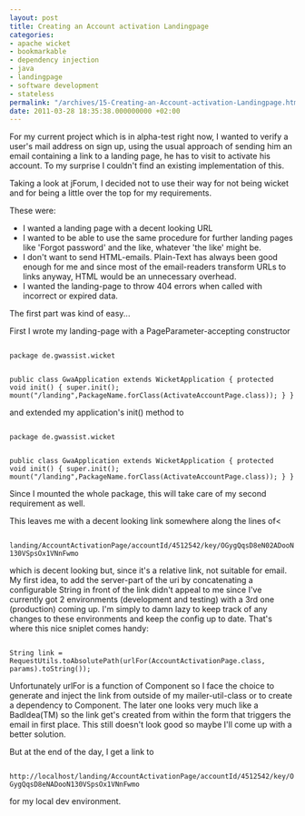 ```yaml
---
layout: post
title: Creating an Account activation Landingpage
categories:
- apache wicket
- bookmarkable
- dependency injection
- java
- landingpage
- software development
- stateless
permalink: "/archives/15-Creating-an-Account-activation-Landingpage.html"
date: 2011-03-28 18:35:38.000000000 +02:00
---
```

<p>For my current project which is in alpha-test right now, I wanted to verify a user's mail address on sign up, using the usual approach of sending him an email containing a link to a landing page, he has to visit to activate his account. To my surprise I couldn't find an existing implementation of this.</p> 
<p>Taking a look at jForum, I decided not to use their way for not being wicket and for being a little over the top for my requirements.</p> 
<p>These were:</p> 
<ul> 
<li>I wanted a landing page with a decent looking URL</li> 
<li>I wanted to be able to use the same procedure for further landing pages like 'Forgot password' and the like, whatever 'the like' might be.</li> 
<li>I don't want to send HTML-emails. Plain-Text has always been good enough for me and since most of the email-readers transform URLs to links anyway, HTML would be an unnecessary overhead.</li> 
<li>I wanted the landing-page to throw 404 errors when called with incorrect or expired data.</li> 
</ul> 
<p>The first part was kind of easy...</p>

<p>First I wrote my landing-page with a PageParameter-accepting constructor</p>

<code>
package de.gwassist.wicket
 
public class GwaApplication extends WicketApplication {
    protected void init() {
       super.init();
       mount("/landing",PackageName.forClass(ActivateAccountPage.class));
    }
}
</code>
<p>and extended my application's init() method to</p>

<code>
package de.gwassist.wicket

public class GwaApplication extends WicketApplication {
    protected void init() {
        super.init();
        mount("/landing",PackageName.forClass(ActivateAccountPage.class));
    }
}
</code>

<p>Since I mounted the whole package, this will take care of my second requirement as well.</p>

<p>This leaves me with a decent looking link somewhere along the lines of<</p>

<code>
landing/AccountActivationPage/accountId/4512542/key/OGygQqsD8eN02ADooN130VSpsOx1VNnFwmo
</code>

<p>which is decent looking but, since it's a relative link, not suitable for email. My first idea, to add the server-part of the uri by concatenating a configurable String in front of the link didn't appeal to me since I've currently got 2 environments (development and testing) with a 3rd one (production) coming up. I'm simply to damn lazy to keep track of any changes to these environments and keep the config up to date. That's where this nice sniplet comes handy:</p>

<code>
String link = RequestUtils.toAbsolutePath(urlFor(AccountActivationPage.class, params).toString());
</code>

<p>Unfortunately urlFor is a function of Component so I face the choice to generate and inject the link from outside of my mailer-util-class or to create a dependency to Component. The later one looks very much like a BadIdea(TM) so the link get's created from within the form that triggers the email in first place. This still doesn't look good so maybe I'll come up with a better solution.</p>

<p>But at the end of the day, I get a link to</p>

<code>
http://localhost/landing/AccountActivationPage/accountId/4512542/key/OGygQqsD8eNADooN130VSpsOx1VNnFwmo
</code>

<p>for my local dev environment.</p>

